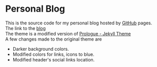 # Personal Blog
This is the source code for my personal blog hosted by [GitHub](https://pages.github.com/) pages.  
The link to the [blog](https://thedig95.github.io/)  
The theme is a modified version of [Prologue - Jekyll Theme](https://github.com/chrisbobbe/jekyll-theme-prologue)  
A few changes made to the original theme are  
- Darker background colors.
- Modified colors for links, icons to blue.
- Modified header's social links location.